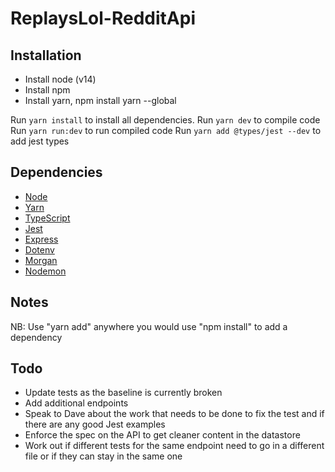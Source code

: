 # ReplaysLol-RedditApi

## Installation
* Install node (v14)
* Install npm
* Install yarn, npm install yarn --global

Run `yarn install` to install all dependencies.
Run `yarn dev` to compile code
Run `yarn run:dev` to run compiled code
Run `yarn add @types/jest --dev` to add jest types

## Dependencies
* [Node](https://nodejs.org/en/)
* [Yarn](https://yarnpkg.com/)
* [TypeScript](https://www.typescriptlang.org/)
* [Jest](https://jestjs.io/)
* [Express](https://expressjs.com/)
* [Dotenv](https://www.npmjs.com/package/dotenv)
* [Morgan](https://www.npmjs.com/package/morgan)
* [Nodemon](https://www.npmjs.com/package/nodemon)

## Notes

NB: Use "yarn add" anywhere you would use "npm install" to add a dependency

## Todo

* Update tests as the baseline is currently broken
* Add additional endpoints
* Speak to Dave about the work that needs to be done to fix the test and if there are any good Jest examples
* Enforce the spec on the API to get cleaner content in the datastore
* Work out if different tests for the same endpoint need to go in a different file or if they can stay in the same one